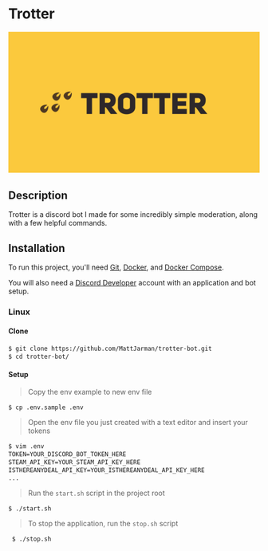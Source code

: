 # Trotter

<p align="center">
  <img src="gh-page/trotter.png">
</p>

## Description

 Trotter is a discord bot I made for some incredibly simple moderation, along with a few helpful commands.

## Installation

To run this project, you'll need [Git](https://git-scm.com/downloads), [Docker](https://docs.docker.com/install/), and [Docker Compose](https://docs.docker.com/compose/install/).

You will also need a [Discord Developer](https://discordapp.com/developers) account with an application and bot setup.

### Linux

#### Clone

    $ git clone https://github.com/MattJarman/trotter-bot.git
    $ cd trotter-bot/
    
#### Setup
> Copy the env example to new env file

    $ cp .env.sample .env

> Open the env file you just created with a text editor and insert your tokens

    $ vim .env
    TOKEN=YOUR_DISCORD_BOT_TOKEN_HERE
    STEAM_API_KEY=YOUR_STEAM_API_KEY_HERE
    ISTHEREANYDEAL_API_KEY=YOUR_ISTHEREANYDEAL_API_KEY_HERE
    ...
 
 > Run the `start.sh` script in the project root
 
    $ ./start.sh
    
 > To stop the application, run the `stop.sh` script
 
     $ ./stop.sh
